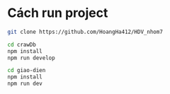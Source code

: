 # Cách run project

```bash
git clone https://github.com/HoangHa412/HDV_nhom7

cd crawDb
npm install
npm run develop

cd giao-dien
npm install
npm run dev
